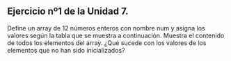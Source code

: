 ## Ejercicio nº1 de la Unidad 7.

Define un array de 12 números enteros con nombre num y asigna los valores
según la tabla que se muestra a continuación. Muestra el contenido de todos
los elementos del array. ¿Qué sucede con los valores de los elementos que no
han sido inicializados?